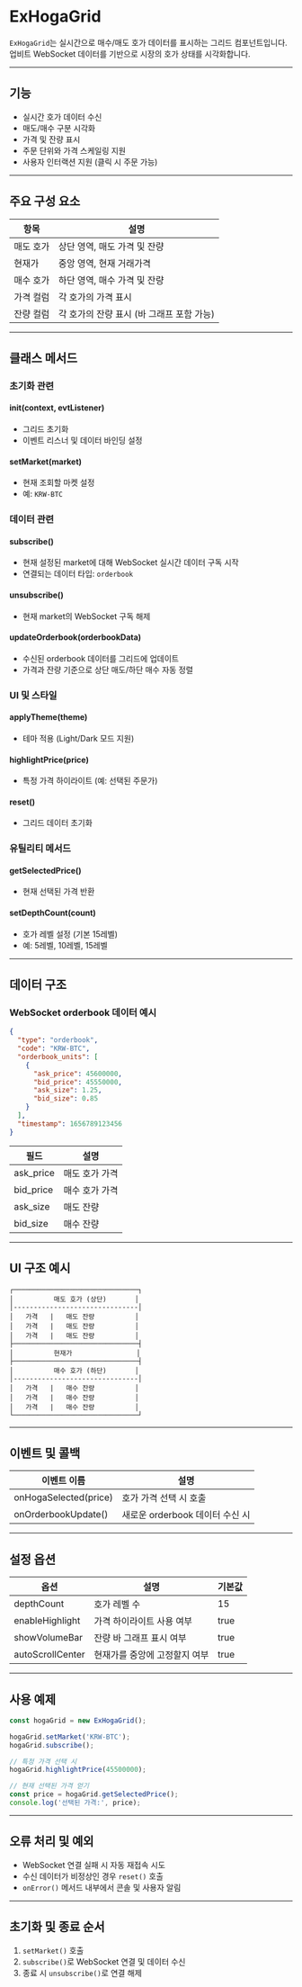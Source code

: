 # ExHogaGrid

`ExHogaGrid`는 실시간으로 매수/매도 호가 데이터를 표시하는 그리드 컴포넌트입니다. 업비트 WebSocket 데이터를 기반으로 시장의 호가 상태를 시각화합니다.

***

## 기능

* 실시간 호가 데이터 수신
* 매도/매수 구분 시각화
* 가격 및 잔량 표시
* 주문 단위와 가격 스케일링 지원
* 사용자 인터랙션 지원 (클릭 시 주문 가능)

***

## 주요 구성 요소

| 항목    | 설명                        |
| ----- | ------------------------- |
| 매도 호가 | 상단 영역, 매도 가격 및 잔량         |
| 현재가   | 중앙 영역, 현재 거래가격            |
| 매수 호가 | 하단 영역, 매수 가격 및 잔량         |
| 가격 컬럼 | 각 호가의 가격 표시               |
| 잔량 컬럼 | 각 호가의 잔량 표시 (바 그래프 포함 가능) |

***

## 클래스 메서드

### 초기화 관련

#### init(context, evtListener)

* 그리드 초기화
* 이벤트 리스너 및 데이터 바인딩 설정

#### setMarket(market)

* 현재 조회할 마켓 설정
* 예: `KRW-BTC`

### 데이터 관련

#### subscribe()

* 현재 설정된 market에 대해 WebSocket 실시간 데이터 구독 시작
* 연결되는 데이터 타입: `orderbook`

#### unsubscribe()

* 현재 market의 WebSocket 구독 해제

#### updateOrderbook(orderbookData)

* 수신된 orderbook 데이터를 그리드에 업데이트
* 가격과 잔량 기준으로 상단 매도/하단 매수 자동 정렬

### UI 및 스타일

#### applyTheme(theme)

* 테마 적용 (Light/Dark 모드 지원)

#### highlightPrice(price)

* 특정 가격 하이라이트 (예: 선택된 주문가)

#### reset()

* 그리드 데이터 초기화

### 유틸리티 메서드

#### getSelectedPrice()

* 현재 선택된 가격 반환

#### setDepthCount(count)

* 호가 레벨 설정 (기본 15레벨)
* 예: 5레벨, 10레벨, 15레벨

***

## 데이터 구조

### WebSocket orderbook 데이터 예시

```json
{
  "type": "orderbook",
  "code": "KRW-BTC",
  "orderbook_units": [
    {
      "ask_price": 45600000,
      "bid_price": 45550000,
      "ask_size": 1.25,
      "bid_size": 0.85
    }
  ],
  "timestamp": 1656789123456
}
```

| 필드         | 설명       |
| ---------- | -------- |
| ask\_price | 매도 호가 가격 |
| bid\_price | 매수 호가 가격 |
| ask\_size  | 매도 잔량    |
| bid\_size  | 매수 잔량    |

***

## UI 구조 예시

```
┌───────────────────────────────┐
│          매도 호가 (상단)       │
│-------------------------------│
│   가격   |   매도 잔량          │
│   가격   |   매도 잔량          │
│   가격   |   매도 잔량          │
├───────────────────────────────┤
│          현재가                │
├───────────────────────────────┤
│          매수 호가 (하단)       │
│-------------------------------│
│   가격   |   매수 잔량          │
│   가격   |   매수 잔량          │
│   가격   |   매수 잔량          │
└───────────────────────────────┘
```

***

## 이벤트 및 콜백

| 이벤트 이름                | 설명                     |
| --------------------- | ---------------------- |
| onHogaSelected(price) | 호가 가격 선택 시 호출          |
| onOrderbookUpdate()   | 새로운 orderbook 데이터 수신 시 |

***

## 설정 옵션

| 옵션               | 설명               | 기본값  |
| ---------------- | ---------------- | ---- |
| depthCount       | 호가 레벨 수          | 15   |
| enableHighlight  | 가격 하이라이트 사용 여부   | true |
| showVolumeBar    | 잔량 바 그래프 표시 여부   | true |
| autoScrollCenter | 현재가를 중앙에 고정할지 여부 | true |

***

## 사용 예제

```javascript
const hogaGrid = new ExHogaGrid();

hogaGrid.setMarket('KRW-BTC');
hogaGrid.subscribe();

// 특정 가격 선택 시
hogaGrid.highlightPrice(45500000);

// 현재 선택된 가격 얻기
const price = hogaGrid.getSelectedPrice();
console.log('선택된 가격:', price);
```

***

## 오류 처리 및 예외

* WebSocket 연결 실패 시 자동 재접속 시도
* 수신 데이터가 비정상인 경우 `reset()` 호출
* `onError()` 메서드 내부에서 콘솔 및 사용자 알림

***

## 초기화 및 종료 순서

1. `setMarket()` 호출
2. `subscribe()`로 WebSocket 연결 및 데이터 수신
3. 종료 시 `unsubscribe()`로 연결 해제
